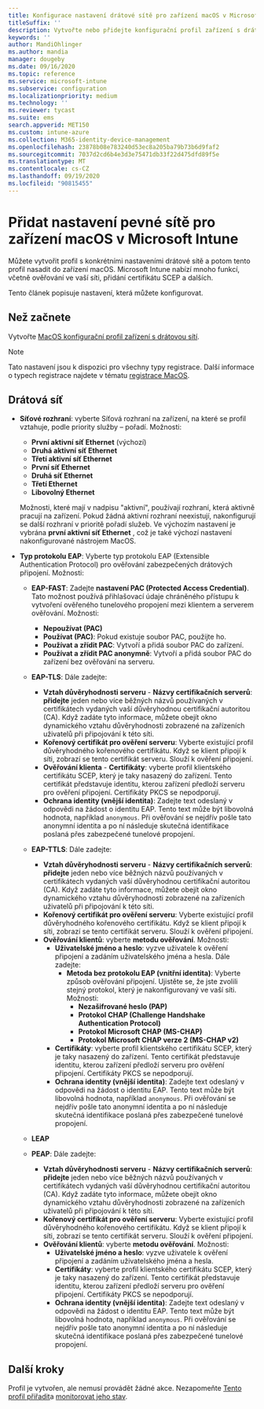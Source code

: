 ```yaml
---
title: Konfigurace nastavení drátové sítě pro zařízení macOS v Microsoft Intune – Azure | Microsoft Docs
titleSuffix: ''
description: Vytvořte nebo přidejte konfigurační profil zařízení s drátovou sítí pro zařízení macOS. Podívejte se na různá nastavení, přidejte certifikáty, zvolte typ protokolu EAP a vyberte metodu ověřování v Microsoft Intune.
keywords: ''
author: MandiOhlinger
ms.author: mandia
manager: dougeby
ms.date: 09/16/2020
ms.topic: reference
ms.service: microsoft-intune
ms.subservice: configuration
ms.localizationpriority: medium
ms.technology: ''
ms.reviewer: tycast
ms.suite: ems
search.appverid: MET150
ms.custom: intune-azure
ms.collection: M365-identity-device-management
ms.openlocfilehash: 23878b08e783240d53ec8a205ba79b73b6d9faf2
ms.sourcegitcommit: 7037d2cd6b4e3d3e75471db33f22d475dfd89f5e
ms.translationtype: MT
ms.contentlocale: cs-CZ
ms.lasthandoff: 09/19/2020
ms.locfileid: "90815455"
---
```

# <a name="add-wired-network-settings-for-macos-devices-in-microsoft-intune"></a>Přidat nastavení pevné sítě pro zařízení macOS v Microsoft Intune

Můžete vytvořit profil s konkrétními nastaveními drátové sítě a potom tento profil nasadit do zařízení macOS. Microsoft Intune nabízí mnoho funkcí, včetně ověřování ve vaší síti, přidání certifikátu SCEP a dalších.

Tento článek popisuje nastavení, která můžete konfigurovat.

## <a name="before-you-begin"></a>Než začnete

Vytvořte [MacOS konfigurační profil zařízení s drátovou sítí](wired-networks-configure.md).

> [!NOTE]
> Tato nastavení jsou k dispozici pro všechny typy registrace. Další informace o typech registrace najdete v tématu [registrace MacOS](../enrollment/macos-enroll.md).

## <a name="wired-network"></a>Drátová síť

- **Síťové rozhraní**: vyberte Síťová rozhraní na zařízení, na které se profil vztahuje, podle priority služby – pořadí. Možnosti:
  
  - **První aktivní síť Ethernet** (výchozí)
  - **Druhá aktivní síť Ethernet**
  - **Třetí aktivní síť Ethernet**
  - **První síť Ethernet**
  - **Druhá síť Ethernet**
  - **Třetí Ethernet**
  - **Libovolný Ethernet**

  Možnosti, které mají v nadpisu "aktivní", používají rozhraní, která aktivně pracují na zařízení. Pokud žádná aktivní rozhraní neexistují, nakonfigurují se další rozhraní v prioritě pořadí služeb. Ve výchozím nastavení je vybrána **první aktivní síť Ethernet** , což je také výchozí nastavení nakonfigurované nástrojem MacOS.

- **Typ protokolu EAP**: Vyberte typ protokolu EAP (Extensible Authentication Protocol) pro ověřování zabezpečených drátových připojení. Možnosti:

  - **EAP-FAST**: Zadejte **nastavení PAC (Protected Access Credential)**. Tato možnost používá přihlašovací údaje chráněného přístupu k vytvoření ověřeného tunelového propojení mezi klientem a serverem ověřování. Možnosti:
    - **Nepoužívat (PAC)**
    - **Používat (PAC)**: Pokud existuje soubor PAC, použijte ho.
    - **Používat a zřídit PAC**: Vytvoří a přidá soubor PAC do zařízení.
    - **Používat a zřídit PAC anonymně**: Vytvoří a přidá soubor PAC do zařízení bez ověřování na serveru.

  - **EAP-TLS**: Dále zadejte:

    - **Vztah důvěryhodnosti serveru**  -  **Názvy certifikačních serverů**: **přidejte** jeden nebo více běžných názvů používaných v certifikátech vydaných vaší důvěryhodnou certifikační autoritou (CA). Když zadáte tyto informace, můžete obejít okno dynamického vztahu důvěryhodnosti zobrazené na zařízeních uživatelů při připojování k této síti.
    - **Kořenový certifikát pro ověření serveru**: Vyberte existující profil důvěryhodného kořenového certifikátu. Když se klient připojí k síti, zobrazí se tento certifikát serveru. Slouží k ověření připojení.
    - **Ověřování klienta**  -  **Certifikáty**: vyberte profil klientského certifikátu SCEP, který je taky nasazený do zařízení. Tento certifikát představuje identitu, kterou zařízení předloží serveru pro ověření připojení. Certifikáty PKCS se nepodporují.
    - **Ochrana identity (vnější identita)**: Zadejte text odeslaný v odpovědi na žádost o identitu EAP. Tento text může být libovolná hodnota, například `anonymous`. Při ověřování se nejdřív pošle tato anonymní identita a po ní následuje skutečná identifikace poslaná přes zabezpečené tunelové propojení.

  - **EAP-TTLS**: Dále zadejte:

    - **Vztah důvěryhodnosti serveru**  -  **Názvy certifikačních serverů**: **přidejte** jeden nebo více běžných názvů používaných v certifikátech vydaných vaší důvěryhodnou certifikační autoritou (CA). Když zadáte tyto informace, můžete obejít okno dynamického vztahu důvěryhodnosti zobrazené na zařízeních uživatelů při připojování k této síti.
    - **Kořenový certifikát pro ověření serveru**: Vyberte existující profil důvěryhodného kořenového certifikátu. Když se klient připojí k síti, zobrazí se tento certifikát serveru. Slouží k ověření připojení.
    - **Ověřování klientů**: vyberte **metodu ověřování**. Možnosti:
      - **Uživatelské jméno a heslo**: vyzve uživatele k ověření připojení a zadáním uživatelského jména a hesla. Dále zadejte:
        - **Metoda bez protokolu EAP (vnitřní identita)**: Vyberte způsob ověřování připojení. Ujistěte se, že jste zvolili stejný protokol, který je nakonfigurovaný ve vaší síti. Možnosti:
          - **Nezašifrované heslo (PAP)**
          - **Protokol CHAP (Challenge Handshake Authentication Protocol)**
          - **Protokol Microsoft CHAP (MS-CHAP)**
          - **Protokol Microsoft CHAP verze 2 (MS-CHAP v2)**
      - **Certifikáty**: vyberte profil klientského certifikátu SCEP, který je taky nasazený do zařízení. Tento certifikát představuje identitu, kterou zařízení předloží serveru pro ověření připojení. Certifikáty PKCS se nepodporují.
      - **Ochrana identity (vnější identita)**: Zadejte text odeslaný v odpovědi na žádost o identitu EAP. Tento text může být libovolná hodnota, například `anonymous`. Při ověřování se nejdřív pošle tato anonymní identita a po ní následuje skutečná identifikace poslaná přes zabezpečené tunelové propojení.

  - **LEAP**

  - **PEAP**: Dále zadejte:

    - **Vztah důvěryhodnosti serveru**  -  **Názvy certifikačních serverů**: **přidejte** jeden nebo více běžných názvů používaných v certifikátech vydaných vaší důvěryhodnou certifikační autoritou (CA). Když zadáte tyto informace, můžete obejít okno dynamického vztahu důvěryhodnosti zobrazené na zařízeních uživatelů při připojování k této síti.
    - **Kořenový certifikát pro ověření serveru**: Vyberte existující profil důvěryhodného kořenového certifikátu. Když se klient připojí k síti, zobrazí se tento certifikát serveru. Slouží k ověření připojení.
    - **Ověřování klientů**: vyberte **metodu ověřování**. Možnosti:
      - **Uživatelské jméno a heslo**: vyzve uživatele k ověření připojení a zadáním uživatelského jména a hesla.
      - **Certifikáty**: vyberte profil klientského certifikátu SCEP, který je taky nasazený do zařízení. Tento certifikát představuje identitu, kterou zařízení předloží serveru pro ověření připojení. Certifikáty PKCS se nepodporují.
      - **Ochrana identity (vnější identita)**: Zadejte text odeslaný v odpovědi na žádost o identitu EAP. Tento text může být libovolná hodnota, například `anonymous`. Při ověřování se nejdřív pošle tato anonymní identita a po ní následuje skutečná identifikace poslaná přes zabezpečené tunelové propojení.

## <a name="next-steps"></a>Další kroky

Profil je vytvořen, ale nemusí provádět žádné akce. Nezapomeňte [Tento profil přiřadit](device-profile-assign.md)a [monitorovat jeho stav](device-profile-monitor.md).
